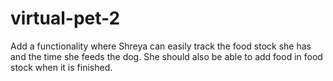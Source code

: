 # virtual-pet-2
Add a functionality where Shreya can easily track the food stock she has and the time she feeds the dog. She should also be able to add food in food stock when it is finished.

